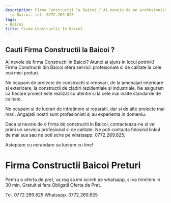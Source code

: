 ```yaml
---
description: Firma Constructii la Baicoi ? Ai nevoie de un profesionist in Firma Constructii
  la Baicoi. tel. 0772.269.825
tags:
- Baicoi
title: Firma Constructii In Baicoi
---
```



## Cauti Firma Constructii la Baicoi ?

Ai nevoie de firma Constructii in Baicoi? Atunci ai ajuns in locul potrivit! Firma Constructii din Baicoi ofera servicii profesionale si de calitate la cele mai mici preturi. 

Ne ocupam de proiecte de constructii si renovari, de la amenajari interioare si exterioare, la constructii de cladiri rezidentiale si industriale. Ne asiguram ca fiecare proiect este realizat cu atentie si la cele mai inalte standarde de calitate.

Ne ocupam si de lucrari de intretinere si reparatii, dar si de alte proiecte mai mari. Angajatii nostri sunt profesionisti si au experienta in domeniu.

Daca ai nevoie de o firma de constructii in Baicoi, contacteaza-ne si vei primi un serviciu profesional si de calitate. Ne poti contacta folosind linkul de mai sus sau ne poti scrie pe whatsapp: 0772.269.825. 

Asteptam cu nerabdare sa lucram cu tine!

# Firma Constructii Baicoi Preturi
Pentru o oferta de pret, va rog sa imi scrieti pe whatsapp, si va trimitem in 30 min, Gratuit si fara Obligatii Oferta de Pret.

Tel. 0772.269.825
Whatsapp. 0772.269.825
